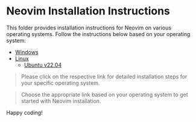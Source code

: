 
# Neovim Installation Instructions

This folder provides installation instructions for Neovim on various operating systems. Follow the instructions below based on your operating system:

- [Windows](https://github.com/di4m0nds/nvim.lua/tree/master/.installation/OS/win)
- [Linux](https://github.com/di4m0nds/nvim.lua/tree/master/.installation/OS/linux)
    - [Ubuntu v22.04](https://github.com/di4m0nds/nvim.lua/tree/master/.installation/OS/linux/ubuntu)


> Please click on the respective link for detailed installation steps for your specific operating system.

> Choose the appropriate link based on your operating system to get started with Neovim installation.

Happy coding!